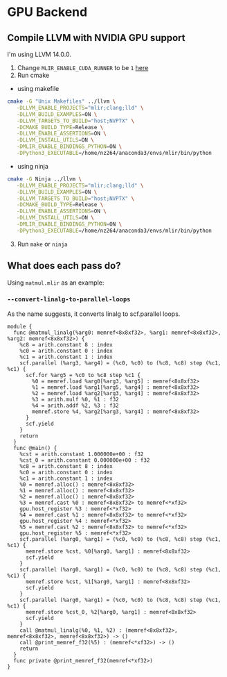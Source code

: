 # GPU Backend

## Compile LLVM with NVIDIA GPU support
I'm using LLVM 14.0.0.
1. Change `MLIR_ENABLE_CUDA_RUNNER` to be `1` [here](https://github.com/llvm/llvm-project/blob/da38bcfd52d75e95f44e363288e3ed4a0cbf0e04/mlir/CMakeLists.txt#L108)
2. Run cmake
- using makefile
```sh
cmake -G "Unix Makefiles" ../llvm \
   -DLLVM_ENABLE_PROJECTS="mlir;clang;lld" \
   -DLLVM_BUILD_EXAMPLES=ON \
   -DLLVM_TARGETS_TO_BUILD="host;NVPTX" \
   -DCMAKE_BUILD_TYPE=Release \
   -DLLVM_ENABLE_ASSERTIONS=ON \
   -DLLVM_INSTALL_UTILS=ON \
   -DMLIR_ENABLE_BINDINGS_PYTHON=ON \
   -DPython3_EXECUTABLE=/home/nz264/anaconda3/envs/mlir/bin/python
```

- using ninja
```sh
cmake -G Ninja ../llvm \
   -DLLVM_ENABLE_PROJECTS="mlir;clang;lld" \
   -DLLVM_BUILD_EXAMPLES=ON \
   -DLLVM_TARGETS_TO_BUILD="host;NVPTX" \
   -DCMAKE_BUILD_TYPE=Release \
   -DLLVM_ENABLE_ASSERTIONS=ON \
   -DLLVM_INSTALL_UTILS=ON \
   -DMLIR_ENABLE_BINDINGS_PYTHON=ON \
   -DPython3_EXECUTABLE=/home/nz264/anaconda3/envs/mlir/bin/python
```
3. Run `make` or `ninja`

## What does each pass do?
Using `matmul.mlir` as an example:

### `--convert-linalg-to-parallel-loops`

As the name suggests, it converts linalg to scf.parallel loops.

```mlir
module {
  func @matmul_linalg(%arg0: memref<8x8xf32>, %arg1: memref<8x8xf32>, %arg2: memref<8x8xf32>) {
    %c8 = arith.constant 8 : index
    %c0 = arith.constant 0 : index
    %c1 = arith.constant 1 : index
    scf.parallel (%arg3, %arg4) = (%c0, %c0) to (%c8, %c8) step (%c1, %c1) {
      scf.for %arg5 = %c0 to %c8 step %c1 {
        %0 = memref.load %arg0[%arg3, %arg5] : memref<8x8xf32>
        %1 = memref.load %arg1[%arg5, %arg4] : memref<8x8xf32>
        %2 = memref.load %arg2[%arg3, %arg4] : memref<8x8xf32>
        %3 = arith.mulf %0, %1 : f32
        %4 = arith.addf %2, %3 : f32
        memref.store %4, %arg2[%arg3, %arg4] : memref<8x8xf32>
      }
      scf.yield
    }
    return
  }
  func @main() {
    %cst = arith.constant 1.000000e+00 : f32
    %cst_0 = arith.constant 0.000000e+00 : f32
    %c8 = arith.constant 8 : index
    %c0 = arith.constant 0 : index
    %c1 = arith.constant 1 : index
    %0 = memref.alloc() : memref<8x8xf32>
    %1 = memref.alloc() : memref<8x8xf32>
    %2 = memref.alloc() : memref<8x8xf32>
    %3 = memref.cast %0 : memref<8x8xf32> to memref<*xf32>
    gpu.host_register %3 : memref<*xf32>
    %4 = memref.cast %1 : memref<8x8xf32> to memref<*xf32>
    gpu.host_register %4 : memref<*xf32>
    %5 = memref.cast %2 : memref<8x8xf32> to memref<*xf32>
    gpu.host_register %5 : memref<*xf32>
    scf.parallel (%arg0, %arg1) = (%c0, %c0) to (%c8, %c8) step (%c1, %c1) {
      memref.store %cst, %0[%arg0, %arg1] : memref<8x8xf32>
      scf.yield
    }
    scf.parallel (%arg0, %arg1) = (%c0, %c0) to (%c8, %c8) step (%c1, %c1) {
      memref.store %cst, %1[%arg0, %arg1] : memref<8x8xf32>
      scf.yield
    }
    scf.parallel (%arg0, %arg1) = (%c0, %c0) to (%c8, %c8) step (%c1, %c1) {
      memref.store %cst_0, %2[%arg0, %arg1] : memref<8x8xf32>
      scf.yield
    }
    call @matmul_linalg(%0, %1, %2) : (memref<8x8xf32>, memref<8x8xf32>, memref<8x8xf32>) -> ()
    call @print_memref_f32(%5) : (memref<*xf32>) -> ()
    return
  }
  func private @print_memref_f32(memref<*xf32>)
}
```